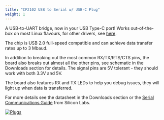 ```yaml
---
title: "CP2102 USB to Serial w/ USB-C Plug"
weight: 1
---
```


A USB-to-UART bridge, now in your USB Type-C port! Works out-of-the-box on most Linux flavours, for other drivers, see [here](https://www.silabs.com/developers/usb-to-uart-bridge-vcp-drivers).

The chip is USB 2.0 full-speed compatible and can achieve data transfer rates up to 3 Mbaud.

In addition to breaking out the most common RX/TX/RTS/CTS pins, the board also breaks out almost all the other pins, see schematic in the Downloads section for details. The signal pins are 5V tolerant - they should work with both 3.3V and 5V.

The board also features RX and TX LEDs to help you debug issues, they will light up when data is transferred.

For more details see the datasheet in the Downloads section or the [Serial Communications Guide](https://www.silabs.com/documents/public/application-notes/an197.pdf) from Silicon Labs.

<div class="container">

[![Plugs](/docs/usb-c-cp2102/perspective.jpg)](/docs/usb-c-cp2102/perspective.jpg)

</div>
